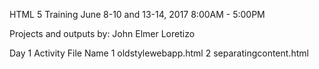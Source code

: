 HTML 5 Training
June 8-10 and 13-14, 2017
8:00AM - 5:00PM


Projects and outputs by: John Elmer Loretizo

Day 1
Activity        File Name
1           oldstylewebapp.html
2           separatingcontent.html
